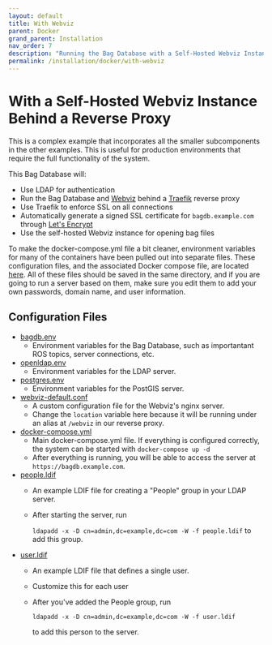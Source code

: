 ```yaml
---
layout: default
title: With Webviz
parent: Docker
grand_parent: Installation
nav_order: 7
description: "Running the Bag Database with a Self-Hosted Webviz Instance behind a Reverse Proxy"
permalink: /installation/docker/with-webviz
---
```


# With a Self-Hosted Webviz Instance Behind a Reverse Proxy

This is a complex example that incorporates all the smaller subcomponents in the other examples. This is useful for production environments that require the full functionality of the system.

This Bag Database will:
- Use LDAP for authentication
- Run the Bag Database and [Webviz](https://webviz.io/) behind a [Traefik](https://traefik.io/) reverse proxy
- Use Traefik to enforce SSL on all connections
- Automatically generate a signed SSL certificate for `bagdb.example.com` through [Let's Encrypt](https://letsencrypt.org/)
- Use the self-hosted Webviz instance for opening bag files

To make the docker-compose.yml file a bit cleaner, environment variables for many of the containers have been pulled out into separate files. These configuration files, and the associated Docker compose file, are located [here](../../../docker/webviz/). All of these files should be saved in the same directory, and if you are going to run a server based on them, make sure you edit them to add your own passwords, domain name, and user information.

## Configuration Files

- [bagdb.env](../../../docker/webviz/bagdb.env)
  - Environment variables for the Bag Database, such as importantant ROS topics, server connections, etc.
- [openldap.env](../../../docker/openldap.env)
   -  Environment variables for the LDAP server.
- [postgres.env](../../../docker/postgres.env)
  - Environment variables for the PostGIS server.
- [webviz-default.conf](../../../docker/webviz-default.conf)
  - A custom configuration file for the Webviz's nginx server.
  - Change the ```location``` variable here because it will be running under an alias at ```/webviz``` in our reverse proxy.
- [docker-compose.yml](../../../docker/docker-compose.yml)
  - Main docker-compose.yml file. If everything is configured correctly, the system can be started with ```docker-compose up -d```
  - After everything is running, you will be able to access the server at `https://bagdb.example.com`.
- [people.ldif](../../../docker/people.ldif)
  - An example LDIF file for creating a "People" group in your LDAP server.
  - After starting the server, run
    
    ```ldapadd -x -D cn=admin,dc=example,dc=com -W -f people.ldif```
    to add this group.
- [user.ldif](../../../user.ldif)
  - An example LDIF file that defines a single user.
  - Customize this for each user
  - After you've added the People group, run
  
    ```ldapadd -x -D cn=admin,dc=example,dc=com -W -f user.ldif```

    to add this person to the server.
